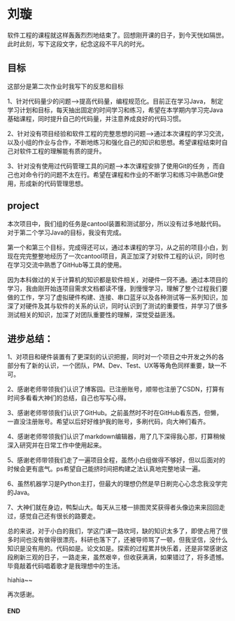 # 刘璇

软件工程的课程就这样轰轰烈烈地结束了。回想刚开课的日子，到今天恍如隔世。此时此刻，写下这段文字，纪念这段不平凡的时光。

## 目标

这部分是第二次作业时我写下的反思和目标

1、针对代码量少的问题-->提高代码量，编程规范化。目前正在学习Java， 制定学习计划和目标，每天抽出固定的时间学习和练习，希望在本学期内学习完Java基础课程，同时提升自己的代码量，并注意养成良好的代码习惯。

2、针对没有项目经验和软件工程的完整思想的问题-->通过本次课程的学习交流，以及小组的作业与合作，不断地练习和强化自己的知识和思想。希望课程结束时自己对软件工程的理解能有质的提升。

3、针对没有使用过代码管理工具的问题-->本次课程安排了使用Git的任务 ，而自己也对命令行的问题不太在行。希望在课程和作业的不断学习和练习中熟悉Git使用，形成新的代码管理思想。

## project

本次项目中，我们组的任务是cantool装置和测试部分，所以没有过多地敲代码。对于第二个学习Java的目标，我没有完成。

第一个和第三个目标，完成得还可以，通过本课程的学习，从之前的项目小白，到现在完完整整地经历了一次cantool项目，真正加深了对软件工程的认识，同时也在学习交流中熟悉了GitHub等工具的使用。

因为本科做过的关于计算机的知识都是软件相关，对硬件一窍不通。通过本项目的学习，我由刚开始连项目需求文档都读不懂，到慢慢学习，理解了整个过程我们要做的工作，学习了虚拟硬件构建、连接、串口蓝牙以及各种测试等一系列知识，加深了对硬件及其与软件的关系的认识，同时认识到了测试的重要性，并学习了很多测试相关的知识，加深了对团队重要性的理解，深觉受益匪浅。

## 进步总结：

1、对项目和硬件装置有了更深刻的认识把握，同时对一个项目之中开发之外的各部分有了新的认识，一个团队，PM、Dev、Test、UX等等角色同样重要，缺一不可。

2、感谢老师带领我们认识了博客园。已注册账号，顺带也注册了CSDN，打算有时间多看看大神们的总结，自己也写写心得。

3、感谢老师带领我们认识了GitHub。之前虽然时不时在GitHub看东西，但懒，一直没注册账号。希望以后好好维护我的账号，多刷代码，向大神们看齐。

4、感谢老师带领我们认识了markdown编辑器，用了几下深得我心那，打算稍候深入研究并在日常工作中使用起来。

5、感谢老师带领我们走了一遍项目全程，虽然小白组做得不够好，但以后面对的时候会更有底气。ps希望自己能挤时间把构建之法认真地完整地读一遍。

6、虽然机器学习是Python主打，但最大的理想仍然是早日刷完心心念念我没学完的Java。

7、大神们就在身边，鸭梨山大。每天从三楼一排图灵奖获得者头像边来来回回走过，感觉自己还有很长的路要走。

总的来说，对于小白的我们，学这门课一路坎坷，缺的知识太多了，即使占用了很多时间也没有做得很漂亮，科研也落下了，还被导师骂了一顿，但我坚信，没什么知识是没有用的。代码如是。论文如是。探索的过程累并快乐着，还是非常感谢这段刷新三观的日子，一路走来，虽然艰辛，但收获满满，如果错过了，将多遗憾。毕竟敲着代码唱着歌才是我理想中的生活。

hiahia~~

再次感谢。

#### END
